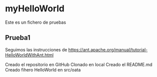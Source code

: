 # myHelloWorld

Este es un fichero de pruebas

## Prueba1

Seguimos las instrucciones de https://ant.apache.org/manual/tutorial-HelloWorldWithAnt.html

Creado el repositorio en GitHub
Clonado en local
Creado el README.md
Creado fihero HelloWorld en src/oata

